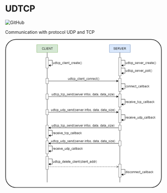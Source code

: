 # UDTCP
![GitHub](https://img.shields.io/github/release/MickaelBlet/Udtcp.svg)

Communication with protocol UDP and TCP

<p align="center">
    <img src="communication.png">
</p>